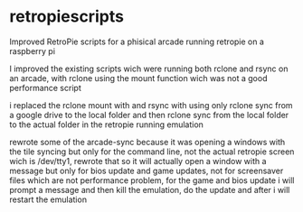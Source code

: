 # retropiescripts
Improved RetroPie scripts for a phisical arcade running retropie on a raspberry pi

I improved the existing scripts wich were running both rclone and rsync on an arcade, with rclone using the mount function wich was not a good performance script

i replaced the rclone mount with and rsync with using only rclone sync from a google drive to the local folder and then rclone sync from the local folder to the actual folder in the retropie running emulation 

rewrote some of the arcade-sync because it was opening a windows with the tile syncing but only for the command line, not the actual retropie screen wich is /dev/tty1, rewrote that so it will actually open a window with a message but only for bios update and game updates, not for screensaver files which are not performance problem, for the game and bios update i will prompt a message and then kill the emulation, do the update and after i will restart the emulation

